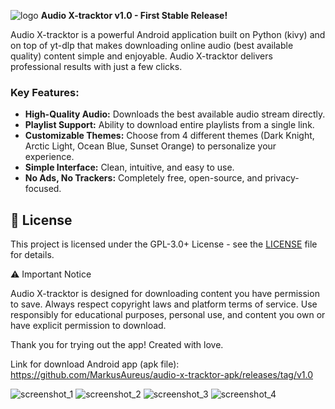 ![logo](https://github.com/user-attachments/assets/567413e6-5faa-43cd-baf7-f60a27034d8d)
**Audio X-tracktor v1.0 - First Stable Release!**

Audio X-tracktor is a powerful Android application built on Python (kivy) and on top of yt-dlp that makes downloading online audio (best available quality) content simple and enjoyable.  Audio X-tracktor delivers professional results with just a few clicks.

### Key Features:
- **High-Quality Audio:** Downloads the best available audio stream directly.
- **Playlist Support:** Ability to download entire playlists from a single link.
- **Customizable Themes:** Choose from 4 different themes (Dark Knight, Arctic Light, Ocean Blue, Sunset Orange) to personalize your experience.
- **Simple Interface:** Clean, intuitive, and easy to use.
- **No Ads, No Trackers:** Completely free, open-source, and privacy-focused.

## 📄 License
This project is licensed under the GPL-3.0+ License - see the [LICENSE](LICENSE) file for details.

⚠️ Important Notice

Audio X-tracktor is designed for downloading content you have permission to save. Always respect copyright laws and platform terms of service. Use responsibly for educational purposes, personal use, and content you own or have explicit permission to download.

Thank you for trying out the app!
Created with love.

Link for download Android app (apk file): https://github.com/MarkusAureus/audio-x-tracktor-apk/releases/tag/v1.0


![screenshot_1](https://github.com/user-attachments/assets/196de70a-50ea-4a53-bedd-057c26a5ef0f)
![screenshot_2](https://github.com/user-attachments/assets/c5a58ed0-9d98-4309-803d-bc5fdec65059)
![screenshot_3](https://github.com/user-attachments/assets/f009b9e1-9f8d-496f-aaf4-f213c3e95f07)
![screenshot_4](https://github.com/user-attachments/assets/b114e92c-df25-4fc8-8026-573229808710)
